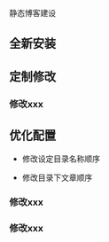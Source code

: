 静态博客建设

## 全新安装




## 定制修改


### 修改xxx



## 优化配置

- 修改设定目录名称顺序


- 修改目录下文章顺序










### 修改xxx



### 修改xxx


